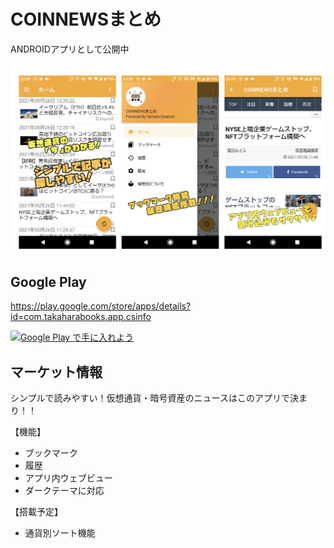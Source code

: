 # COINNEWSまとめ

ANDROIDアプリとして公開中  


<img alt='GooglePlay' src='https://github.com/k0j1/CSInfo/blob/master/GooglePlayImage.png' width="640px"/>

## Google Play

https://play.google.com/store/apps/details?id=com.takaharabooks.app.csinfo

<a href='https://play.google.com/store/apps/details?id=com.takaharabooks.app.csinfo&pcampaignid=pcampaignidMKT-Other-global-all-co-prtnr-py-PartBadge-Mar2515-1'><img alt='Google Play で手に入れよう' src='https://play.google.com/intl/ja/badges/static/images/badges/ja_badge_web_generic.png' width="160px"/></a>

  
  
## マーケット情報

シンプルで読みやすい！仮想通貨・暗号資産のニュースはこのアプリで決まり！！

【機能】  
* ブックマーク  
* 履歴  
* アプリ内ウェブビュー  
* ダークテーマに対応  

【搭載予定】  
* 通貨別ソート機能  

